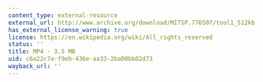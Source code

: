 ```yaml
---
content_type: external-resource
external_url: http://www.archive.org/download/MITSP.776S07/tool1_512kb.mp4
has_external_license_warning: true
license: https://en.wikipedia.org/wiki/All_rights_reserved
status: ''
title: MP4 - 3.5 MB
uid: c6a22c7a-f9eb-436e-aa33-2ba00bb02d73
wayback_url: ''
---
```

